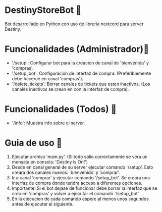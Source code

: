 # DestinyStoreBot 🎯
Bot desarrollado en Python con uso de libreria nextcord para server Destiny.

# Funcionalidades (Administrador)👑
- '/setup': Configurar bot para la creacion de canal de 'bienvenida' y 'compras'.
- '/setup_bot': Configuracion de interfaz de compra. (Preferiblemente debe hacerce en canal 'compras').
- '/delete_tickets': Borrar canales de tickets que esten inactivos. (Los canales inactivos se crean en con la interfaz de compra).

# Funcionalidades (Todos) 👥
- '/info': Muestra info sobre el server.

# Guia de uso 🤔
1. Ejecutar archivo 'main.py'. (Si todo salio correctamente se vera un mensaje en consola: 'Destiny is On!')
2. Desde en canal general de su server ejecutar comando '/setup'. Esto creara dos canales nuevos: 'bienvenido' y 'comprar'.
3. Ir a canal 'comprar' y ejecutar comando '/setup_bot'. Se creara una interfaz de compra donde tendra acceso a diferentes opciones.
4. Importante! Si el bot dejase de funcionar debe borrar la interfaz que se creo en 'compras' y volver a ejecutar el comando '/setup_bot'
5. En la ejecucion de cada comando espere al menos unos segundos antes de ejecutar el siguiente.
